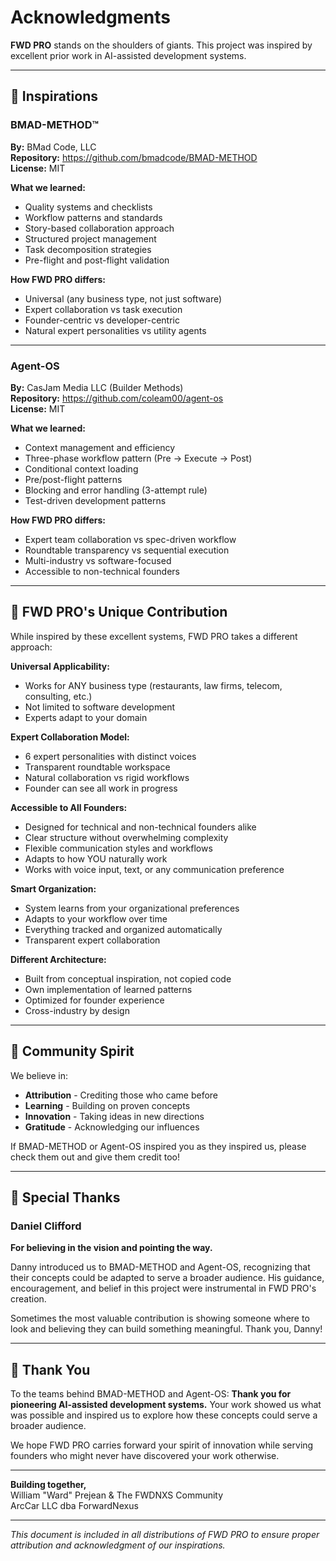 # Acknowledgments

**FWD PRO** stands on the shoulders of giants. This project was inspired by excellent prior work in AI-assisted development systems.

---

## 🙏 Inspirations

### BMAD-METHOD™
**By:** BMad Code, LLC  
**Repository:** https://github.com/bmadcode/BMAD-METHOD  
**License:** MIT

**What we learned:**
- Quality systems and checklists
- Workflow patterns and standards
- Story-based collaboration approach
- Structured project management
- Task decomposition strategies
- Pre-flight and post-flight validation

**How FWD PRO differs:**
- Universal (any business type, not just software)
- Expert collaboration vs task execution
- Founder-centric vs developer-centric
- Natural expert personalities vs utility agents

---

### Agent-OS
**By:** CasJam Media LLC (Builder Methods)  
**Repository:** https://github.com/coleam00/agent-os  
**License:** MIT

**What we learned:**
- Context management and efficiency
- Three-phase workflow pattern (Pre → Execute → Post)
- Conditional context loading
- Pre/post-flight patterns
- Blocking and error handling (3-attempt rule)
- Test-driven development patterns

**How FWD PRO differs:**
- Expert team collaboration vs spec-driven workflow
- Roundtable transparency vs sequential execution
- Multi-industry vs software-focused
- Accessible to non-technical founders

---

## 🎯 FWD PRO's Unique Contribution

While inspired by these excellent systems, FWD PRO takes a different approach:

**Universal Applicability:**
- Works for ANY business type (restaurants, law firms, telecom, consulting, etc.)
- Not limited to software development
- Experts adapt to your domain

**Expert Collaboration Model:**
- 6 expert personalities with distinct voices
- Transparent roundtable workspace
- Natural collaboration vs rigid workflows
- Founder can see all work in progress

**Accessible to All Founders:**
- Designed for technical and non-technical founders alike
- Clear structure without overwhelming complexity
- Flexible communication styles and workflows
- Adapts to how YOU naturally work
- Works with voice input, text, or any communication preference

**Smart Organization:**
- System learns from your organizational preferences
- Adapts to your workflow over time
- Everything tracked and organized automatically
- Transparent expert collaboration

**Different Architecture:**
- Built from conceptual inspiration, not copied code
- Own implementation of learned patterns
- Optimized for founder experience
- Cross-industry by design

---

## 🤝 Community Spirit

We believe in:
- **Attribution** - Crediting those who came before
- **Learning** - Building on proven concepts
- **Innovation** - Taking ideas in new directions
- **Gratitude** - Acknowledging our influences

If BMAD-METHOD or Agent-OS inspired you as they inspired us, please check them out and give them credit too!

---

## 🌟 Special Thanks

### Daniel Clifford
**For believing in the vision and pointing the way.**

Danny introduced us to BMAD-METHOD and Agent-OS, recognizing that their concepts could be adapted to serve a broader audience. His guidance, encouragement, and belief in this project were instrumental in FWD PRO's creation. 

Sometimes the most valuable contribution is showing someone where to look and believing they can build something meaningful. Thank you, Danny!

---

## 💚 Thank You

To the teams behind BMAD-METHOD and Agent-OS: **Thank you for pioneering AI-assisted development systems.** Your work showed us what was possible and inspired us to explore how these concepts could serve a broader audience.

We hope FWD PRO carries forward your spirit of innovation while serving founders who might never have discovered your work otherwise.

---

**Building together,**  
William "Ward" Prejean & The FWDNXS Community  
ArcCar LLC dba ForwardNexus

---

*This document is included in all distributions of FWD PRO to ensure proper attribution and acknowledgment of our inspirations.*
